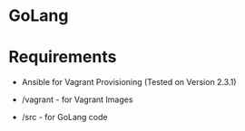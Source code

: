 # GoLang

# Requirements
- Ansible for Vagrant Provisioning (Tested on Version 2.3.1)

- /vagrant - for Vagrant Images
- /src - for GoLang code
